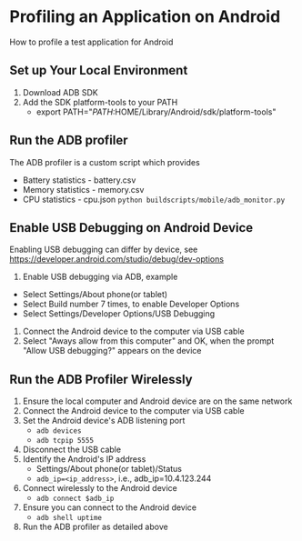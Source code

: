 # Profiling an Application on Android
How to profile a test application for Android

## Set up Your Local Environment
1. Download ADB SDK
1. Add the SDK platform-tools to your PATH
   * export PATH="$PATH:$HOME/Library/Android/sdk/platform-tools"

## Run the ADB profiler
The ADB profiler is a custom script which provides
  * Battery statistics - battery.csv
  * Memory statistics - memory.csv
  * CPU statistics - cpu.json
`python buildscripts/mobile/adb_monitor.py`


## Enable USB Debugging on Android Device
Enabling USB debugging can differ by device, see https://developer.android.com/studio/debug/dev-options
1. Enable USB debugging via ADB, example
  * Select Settings/About phone(or tablet)
  * Select Build number 7 times, to enable Developer Options
  * Select Settings/Developer Options/USB Debugging
1. Connect the Android device to the computer via USB cable
1. Select "Aways allow from this computer" and OK, when the prompt "Allow USB debugging?" appears on the device

## Run the ADB Profiler Wirelessly
1. Ensure the local computer and Android device are on the same network
1. Connect the Android device to the computer via USB cable
1. Set the Android device's ADB listening port
   * `adb devices`
   * `adb tcpip 5555`
1. Disconnect the USB cable
1. Identify the Android's IP address
   * Settings/About phone(or tablet)/Status
   * `adb_ip=<ip_address>`, i.e., adb_ip=10.4.123.244
1. Connect wirelessly to the Android device
   * `adb connect $adb_ip`
1. Ensure you can connect to the Android device
   * `adb shell uptime`
1. Run the ADB profiler as detailed above
